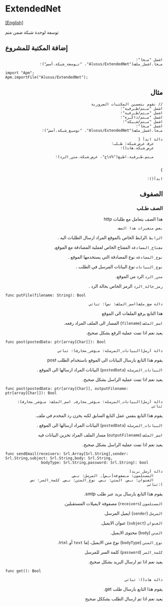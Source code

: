 # ExtendedNet
[[English]](readme.md)

توسعة لوحدة شبكة ضمن متم

## إضافة المكتبة للمشروع

<div dir=rtl>

```
اشمل "مـحا"؛
مـحا.اشمل_ملف("Alusus/ExtendedNet"، "تـوسعة_شبكة.أسس")؛
```

</div>

```
import "Apm";
Apm.importFile("Alusus/ExtendedNet");
```
<div dir=rtl>

## مثال



```
// نقوم بتضمين المكتبات الضرورية
اشمل "مـتم/طـرفية"؛
اشمل "مـتم/طـرفية"؛
اشمل "مـتم/ذاكـرة"؛
اشمل "مـتم/شـبكة"؛
اشمل "مـحا"؛
مـحا.اشمل_ملف("Alusus/ExtendedNet"، "توسيع_شبكة.أسس")؛

دالة ابدأ {
    عرف غرض_شبكة: طـلب؛
    غرض_شبكة.هات()؛

    مـتم.طـرفية.اطبع("%s\ج"، غرض_شبكة.متن_الرد)؛
       
   
}

ابدأ()؛
```





## الصفوف

### الصف طـلب 

هذا الصف يتعامل مع طلبات http

```
بعض متغيرات هذا الصف
```

`الرابط` .الرابط الخاص بالموقع المراد ارسال الطلبات اليه .

`مفتاح_المصادقة`  المفتاح الخاص لعملية المصادقة مع الموقع.

`نوع_المصادقة` نوع المصادقة التي يستخدمها الموقع .

`نوع_البيانات` نوع البيانات المرسل في الطلب .

`متن_الرد` الرد من الموقع.

`رمز_حالة_الرد` الرمز الخاص بحالة الرد .

</div>

```
func putFile(filename: String): Bool
```

<div dir=rtl>

```
دالة ضع_ملف(اسم_الملف: نص): ثنائي
```

هذا التابع يرفع الملفات الى الموقع

`اسم_الملف` (`filename`) المسار الى الملف المراد رفعه.

يعيد نعم اذا تمت عملية الرفع بشكل صحيح.

</div>

```
func post(postedData: ptr[array[Char]]): Bool
```

<div dir=rtl>

```
دالة أرسل(البيانات_المرسلة: مـؤشر_محارف): ثنائي
```

يقوم هذا التابع بارسال البيانات الى الموقع باستخدام الطلب post

`البيانات_المرسلة` (`postedData`) البيانات المراد ارسالها الى الموقع .

يعيد نعم اذا تمت عملية الراسل بشكل صحيح.

</div>

```
func post(postedData: ptr[array[Char]], outputFilename: ptr[array[Char]]): Bool
```

<div dir=rtl>

```
دالة أرسل(البيانات_المرسلة: مـؤشر_محارف, اسم_الملف: مـؤشر_محارف): ثنائي
```

يقوم هذا التابع بنفس عمل التابع السابق لكنه يخزن رد المخدم في ملف.

`البيانات_المرسلة` (`postedData`)  البيانات المراد ارسالها الى الموقع .

`اسم_الملف` (`outputFilename`) مسار الملف المراد تخزين البيانات فيه

يعيد نعم اذا تمت عملية الراسل بشكل صحيح.

</div>

```
func sendEmail(receivers: Srl.Array[Srl.String],sender: Srl.String,subject: Srl.String,body: Srl.String,
                bodyType: Srl.String,password: Srl.String): bool
```
<div dir=rtl>

```
دالة أرسل_بريد(
    المستلمون: مـصفوفة[نـص], المرسل: نـص, 
    العنوان: نـص, المتن: نـص, نوع_المتن: نـص, كلمة_السر: نص
):ثنائي
```


يقوم هذا التابع بارسال بريد عبر  طلب smtp.

`المستلمون` (`receivers`) مصفوفة لايميلات المستقبلين.

`المرسل` (`sender`) ايميل المرسل.

`العنوان` (`subject`) عنوان الايميل.

`المتن` (`body`) محتوى الايميل.

`نوع_المتن` (`bodyType`) نوع متن الايميل، إما `text` أو `html`.

`كلمة_السر` (`password`) كلمة السر للمرسل

يعيد نعم اذا تم ارسال البريد بشكل صحيح.

</div>

```
func get(): Bool
```

<div dir=rtl>

```
دالة هات(): ثنائي
```

يقوم هذا التابع بارسال طلب get.

يعيد نعم اذا تم ارسال الطلب بشككل صحيح

</div>
